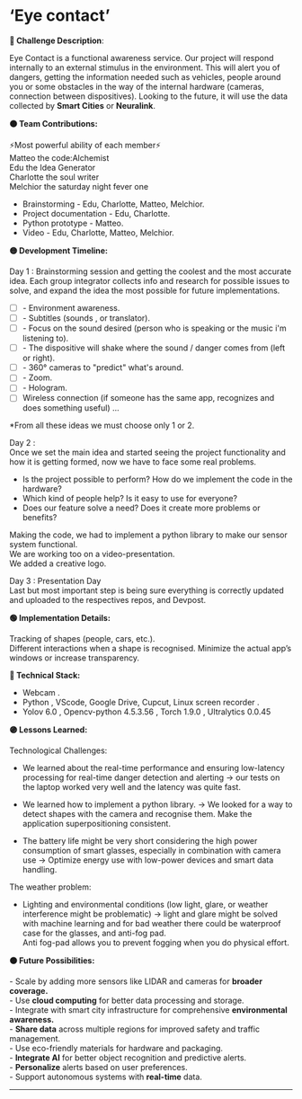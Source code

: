# ‘Eye contact’

**🔴 Challenge Description**:

Eye Contact is a functional awareness service. Our project will respond internally to an external stimulus in the environment. This will alert you of dangers, getting the information needed such as vehicles, people around you or some obstacles in the way of the internal hardware (cameras, connection between dispositives). Looking to the future, it will use the data collected by **Smart Cities** or **Neuralink**.

**🟠 Team Contributions:**

⚡Most powerful ability of each member⚡  
Matteo the code:Alchemist  
Edu the Idea Generator  
Charlotte the soul writer  
Melchior the saturday night fever one

* Brainstorming 		\-	Edu, Charlotte, Matteo, Melchior.  
* Project documentation 	\-	Edu, Charlotte.  
* Python prototype 		\-	Matteo.  
* Video 				\-	Edu, Charlotte, Matteo, Melchior.

**🟡 Development Timeline:**

Day 1 : Brainstorming session and getting the coolest and the most accurate idea. Each group integrator collects info and research for possible issues to solve, and expand the idea the most possible for future implementations.

- [ ] \- Environment awareness.  
- [ ] \- Subtitles (sounds , or translator).  
- [ ] \- Focus on the sound desired (person who is speaking or the music i'm listening to).  
- [ ] \- The dispositive will shake where the sound / danger comes from (left or right).  
- [ ] \- 360° cameras to "predict" what's around.  
- [ ] \- Zoom.  
- [ ] \- Hologram.  
- [ ] Wireless connection (if someone has the same app, recognizes and does something useful) …

\*From all these ideas we must choose only 1 or 2\.

Day 2 :  
Once we set the main idea and started seeing the project functionality and how it is getting formed, now we have to face some real problems.

- Is the project possible to perform? How do we implement the code in the hardware?  
- Which kind of people help? Is it easy to use for everyone?  
- Does our feature solve a need? Does it create more problems or benefits?

Making the code, we had to implement a python library to make our sensor system functional.  
We are working too on a video-presentation.  
We added a creative logo.

Day 3 : Presentation Day  
Last but most important step is being sure everything is correctly updated and uploaded to the respectives repos, and Devpost.

**🟢 Implementation Details:**

Tracking of shapes (people, cars, etc.).  
Different interactions when a shape is recognised. Minimize the actual app’s windows or increase transparency.

**🔵 Technical Stack:**

- Webcam .  
- Python , VScode, Google Drive, Cupcut, Linux screen recorder .  
- Yolov 6.0 , Opencv-python 4.5.3.56 , Torch 1.9.0 , Ultralytics 0.0.45

**🟣 Lessons Learned:**

Technological Challenges:

- We learned about the real-time performance and ensuring low-latency processing for real-time danger detection and alerting \-\> our tests on the laptop worked very well and the latency was quite fast.

- We learned how to implement a python library. \-\> We looked for a way to detect shapes with the camera and recognise them. Make the application superpositioning consistent.

- The battery life might be very short considering the high power consumption of smart glasses, especially in combination with camera use \-\> Optimize energy use with low-power devices and smart data handling.

The weather problem:

- Lighting and environmental conditions (low light, glare, or weather interference might be problematic) \-\> light and glare might be solved with machine learning and for bad weather there could be waterproof case for the glasses, and anti-fog pad.  
  Anti fog-pad allows you to prevent fogging when you do physical effort.

**⚫ Future Possibilities:**

\- Scale by adding more sensors like LIDAR and cameras for **broader coverage.**  
\- Use **cloud computing** for better data processing and storage.  
\- Integrate with smart city infrastructure for comprehensive **environmental awareness.**  
\- **Share data** across multiple regions for improved safety and traffic management.  
\- Use eco-friendly materials for hardware and packaging.  
\- **Integrate AI** for better object recognition and predictive alerts.  
\- **Personalize** alerts based on user preferences.  
\- Support autonomous systems with **real-time** data.

---

